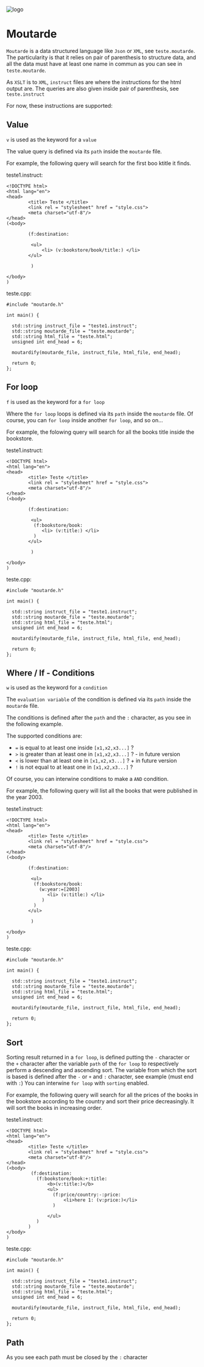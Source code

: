 ![logo](logo.jpg)

# Moutarde

`Moutarde` is a data structured language like `Json` or `XML`, see `teste.moutarde`.
The particularity is that it relies on pair of parenthesis to structure data, and all the data must have at least one name in commun as you can see in `teste.moutarde`.

As `XSLT` is to `XML`, `instruct` files are where the instructions for the html output are. The queries are also given inside pair of parenthesis, see `teste.instruct`

For now, these instructions are supported:

## Value

`v` is used as the keyword for a `value`

The value query is defined via its `path` inside the `moutarde` file.

For example, the following query will search for the first boo ktitle it finds.

teste1.instruct:

```
<!DOCTYPE html>
<html lang="en">
<head>
        <title> Teste </title>
        <link rel = "stylesheet" href = "style.css">
        <meta charset="utf-8"/>
</head>
(<body>

        (f:destination:
        
         <ul>
             <li> (v:bookstore/book/title:) </li>
        </ul>
         
         )

</body>
)
```

teste.cpp:

```
#include "moutarde.h"

int main() {
 
  std::string instruct_file = "teste1.instruct";
  std::string moutarde_file = "teste.moutarde";
  std::string html_file = "teste.html";
  unsigned int end_head = 6;

  moutardify(moutarde_file, instruct_file, html_file, end_head);

  return 0;
};
```

## For loop

`f` is used as the keyword for a `for loop`

Where the `for loop` loops is defined via its `path` inside the `moutarde` file.
Of course, you can `for loop` inside another `for loop`, and so on...

For example, the folowing query will search for all the books title inside the bookstore.

teste1.instruct:

```
<!DOCTYPE html>
<html lang="en">
<head>
        <title> Teste </title>
        <link rel = "stylesheet" href = "style.css">
        <meta charset="utf-8"/>
</head>
(<body>

        (f:destination:
        
         <ul>
          (f:bookstore/book:
             <li> (v:title:) </li>
          )
        </ul>
         
         )

</body>
)
```

teste.cpp:

```
#include "moutarde.h"

int main() {
 
  std::string instruct_file = "teste1.instruct";
  std::string moutarde_file = "teste.moutarde";
  std::string html_file = "teste.html";
  unsigned int end_head = 6;

  moutardify(moutarde_file, instruct_file, html_file, end_head);

  return 0;
};
```

## Where / If - Conditions

`w` is used as the keyword for a `condition`

The `evaluation variable` of the condition is defined via its `path` inside the `moutarde` file.

The conditions is defined after the `path` and the `:` character, as you see in the following example.

The supported conditions are: 

- `=` is equal to at least one inside `[x1,x2,x3...]` ?
- `>` is greater than at least one in `[x1,x2,x3...]` ? - in future version
- `<` is lower than at least one in `[x1,x2,x3...]` ? + in future version
- `!` is not equal to at least one in `[x1,x2,x3...]` ?

Of course, you can interwine conditions to make a `AND` condition.

For example, the following query will list all the books that were published in the year 2003.

teste1.instruct:

```
<!DOCTYPE html>
<html lang="en">
<head>
        <title> Teste </title>
        <link rel = "stylesheet" href = "style.css">
        <meta charset="utf-8"/>
</head>
(<body>

        (f:destination:
        
         <ul>
          (f:bookstore/book:
            (w:year:=[2003]
               <li> (v:title:) </li>
             )
          )
        </ul>
         
         )

</body>
)
```

teste.cpp:

```
#include "moutarde.h"

int main() {
 
  std::string instruct_file = "teste1.instruct";
  std::string moutarde_file = "teste.moutarde";
  std::string html_file = "teste.html";
  unsigned int end_head = 6;

  moutardify(moutarde_file, instruct_file, html_file, end_head);

  return 0;
};
```

## Sort 

Sorting result returned in a `for loop`, is defined putting the `-` character or the `+` character after the variable `path` of the `for loop` to respectively perform a descending and ascending sort. The variable from which the sort is based is defined after the `-` or `+` and `:` character, see example (must end with `:`)
You can interwine `for loop` with `sorting` enabled.

For example, the following query will search for all the prices of the books in the bookstore according to the country and sort their price decreasingly. It will sort the books in increasing order.

teste1.instruct:

```
<!DOCTYPE html>
<html lang="en">
<head>
        <title> Teste </title>
        <link rel = "stylesheet" href = "style.css">
        <meta charset="utf-8"/>
</head>
(<body>
         (f:destination:
           (f:bookstore/book:+:title:
               <b>(v:title:)</b>
               <ul>
                 (f:price/country:-:price:
                     <li>here 1: (v:price:)</li>
                 )
                
               </ul>
           )
        )
</body>
)
```

teste.cpp:

```
#include "moutarde.h"

int main() {
 
  std::string instruct_file = "teste1.instruct";
  std::string moutarde_file = "teste.moutarde";
  std::string html_file = "teste.html";
  unsigned int end_head = 6;

  moutardify(moutarde_file, instruct_file, html_file, end_head);

  return 0;
};
```

## Path

As you see each path must be closed by the `:` character
